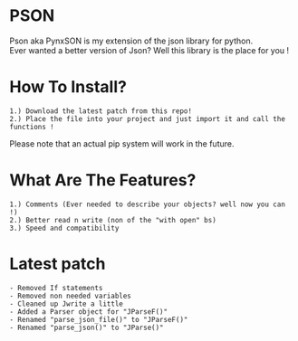 
# PSON
Pson aka PynxSON is my extension of the json library for python.\
Ever wanted a better version of Json? Well this library is the place for you !

# How To Install?
```
1.) Download the latest patch from this repo!
2.) Place the file into your project and just import it and call the functions !
```
Please note that an actual pip system will work in the future.

# What Are The Features?

```
1.) Comments (Ever needed to describe your objects? well now you can !)
2.) Better read n write (non of the "with open" bs)
3.) Speed and compatibility
```

# Latest patch

```
- Removed If statements
- Removed non needed variables
- Cleaned up Jwrite a little
- Added a Parser object for "JParseF()"
- Renamed "parse_json_file()" to "JParseF()"
- Renamed "parse_json()" to "JParse()" 
```



